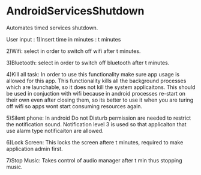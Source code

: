 # AndroidServicesShutdown
Automates timed services shutdown.

User input : 
1)Insert time in minutes : t minutes

2)Wifi: select in order to switch off wifi after t minutes.

3)Bluetooth: select in order to switch off bluetooth after t minutes.

4)Kill all task: In order to use this functionality make sure app usage is allowed for this app. This functionality kills all the background
processes which are launchable, so it does not kill the system applicaitons. This should be used in conjuction with wifi because in android
processes re-start on their own even after closing them, so its better to use it when you are turing off wifi so apps wont start consuming
resources again.

5)Silent phone: In android Do not Disturb permission are needed to restrict the notification sound. Notification level 3 is used so that 
applicaiton that use alarm type notificaiton are allowed.

6)Lock Screen: This locks the screen aftere t minutes, required to make application admin first. 

7)Stop Music: Takes control of audio manager after t min thus stopping music.
